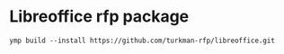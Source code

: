 # Libreoffice rfp package
```
ymp build --install https://github.com/turkman-rfp/libreoffice.git
```
